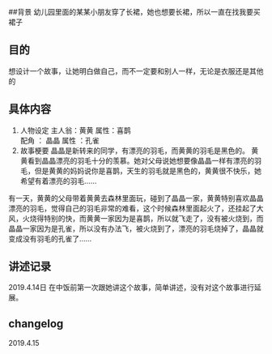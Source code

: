 ##背景
幼儿园里面的某某小朋友穿了长裙，她也想要长裙，所以一直在找我要买裙子
## 目的
想设计一个故事，让她明白做自己，而不一定要和别人一样，无论是衣服还是其他的
## 具体内容
1. 人物设定
主人翁：黄黄 属性：喜鹊  
配角 ： 晶晶  属性 ：孔雀
2. 故事梗要
晶晶是新转来的同学，有漂亮的羽毛，而黄黄的羽毛是黑色的。
黄黄看到晶晶漂亮的羽毛十分的羡慕。她对父母说她想要像晶晶一样有漂亮的羽毛，但是黄黄的妈妈说你是喜鹊，天生的羽毛就是黑色的，黄黄很不快乐，她希望有着漂亮的羽毛……

有一天，黄黄的父母带着黄黄去森林里面玩，碰到了晶晶一家，黄黄特别喜欢晶晶漂亮的羽毛，觉得自己的羽毛非常的难看，这个时候森林里面起火了，还挂起了大风，火烧得特别的快，而黄黄一家因为是喜鹊，所以就飞走了，没有被火烧到，而晶晶一家因为是孔雀，所以没有办法飞，被火烧到了，漂亮的羽毛烧掉了，晶晶就变成没有羽毛的孔雀了……


## 讲述记录
2019.4.14日  在中饭前第一次跟她讲这个故事，简单讲述，没有对这个故事进行延展。


## changelog
2019.4.15
